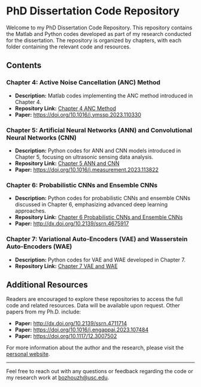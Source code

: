 # PhD Dissertation Code Repository

Welcome to my PhD Dissertation Code Repository. This repository contains the Matlab and Python codes developed as part of my research conducted for the dissertation. The repository is organized by chapters, with each folder containing the relevant code and resources.

## Contents

### Chapter 4: Active Noise Cancellation (ANC) Method
- **Description:** Matlab codes implementing the ANC method introduced in Chapter 4.
- **Repository Link:** [Chapter 4 ANC Method](https://github.com/bozhouzh/PhD_Dissertation/tree/main/Chapter_4)
- **Paper:** https://doi.org/10.1016/j.ymssp.2023.110330

### Chapter 5: Artificial Neural Networks (ANN) and Convolutional Neural Networks (CNN)
- **Description:** Python codes for ANN and CNN models introduced in Chapter 5, focusing on ultrasonic sensing data analysis.
- **Repository Link:** [Chapter 5 ANN and CNN](https://github.com/bozhouzh/PhD_Dissertation/tree/main/Chapter_5)
- **Paper:** https://doi.org/10.1016/j.measurement.2023.113822

### Chapter 6: Probabilistic CNNs and Ensemble CNNs
- **Description:** Python codes for probabilistic CNNs and ensemble CNNs discussed in Chapter 6, emphasizing advanced deep learning approaches.
- **Repository Link:** [Chapter 6 Probabilistic CNNs and Ensemble CNNs](https://github.com/bozhouzh/PhD_Dissertation/tree/main/Chapter_6)
- **Paper:** http://dx.doi.org/10.2139/ssrn.4675917

### Chapter 7: Variational Auto-Encoders (VAE) and Wasserstein Auto-Encoders (WAE)
- **Description:** Python codes for VAE and WAE developed in Chapter 7.
- **Repository Link:** [Chapter 7 VAE and WAE](https://github.com/bozhouzh/PhD_Dissertation/tree/main/Chapter_7)

## Additional Resources

Readers are encouraged to explore these repositories to access the full code and related resources. Data will be available upon request. Other papers from my Ph.D. include:

- **Paper:** http://dx.doi.org/10.2139/ssrn.4711714
- **Paper:** https://doi.org/10.1016/j.engappai.2023.107484
- **Paper:** https://doi.org/10.1117/12.3007502

For more information about the author and the research, please visit the [personal website](https://sites.google.com/usc.edu/bozhouzhuang/home).

---

Feel free to reach out with any questions or feedback regarding the code or my research work at bozhouzh@usc.edu.
